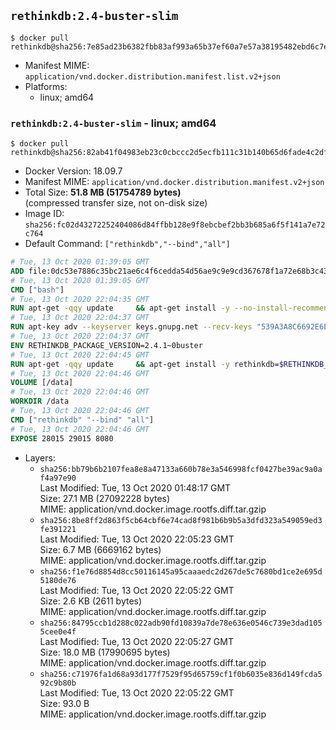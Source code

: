 ## `rethinkdb:2.4-buster-slim`

```console
$ docker pull rethinkdb@sha256:7e85ad23b6382fbb83af993a65b37ef60a7e57a38195482ebd6c7e3634f74bbc
```

-	Manifest MIME: `application/vnd.docker.distribution.manifest.list.v2+json`
-	Platforms:
	-	linux; amd64

### `rethinkdb:2.4-buster-slim` - linux; amd64

```console
$ docker pull rethinkdb@sha256:82ab41f04983eb23c0cbccc2d5ecfb111c31b140b65d6fade4c2dfbd10b9d027
```

-	Docker Version: 18.09.7
-	Manifest MIME: `application/vnd.docker.distribution.manifest.v2+json`
-	Total Size: **51.8 MB (51754789 bytes)**  
	(compressed transfer size, not on-disk size)
-	Image ID: `sha256:fc02d43272252404086d84ffbb128e9f8ebcbef2bb3b685a6f5f141a7e72c764`
-	Default Command: `["rethinkdb","--bind","all"]`

```dockerfile
# Tue, 13 Oct 2020 01:39:05 GMT
ADD file:0dc53e7886c35bc21ae6c4f6cedda54d56ae9c9e9cd367678f1a72e68b3c43d4 in / 
# Tue, 13 Oct 2020 01:39:05 GMT
CMD ["bash"]
# Tue, 13 Oct 2020 22:04:35 GMT
RUN apt-get -qqy update     && apt-get install -y --no-install-recommends ca-certificates gnupg2     && rm -rf /var/lib/apt/lists/*
# Tue, 13 Oct 2020 22:04:37 GMT
RUN apt-key adv --keyserver keys.gnupg.net --recv-keys "539A3A8C6692E6E3F69B3FE81D85E93F801BB43F"     && echo "deb https://download.rethinkdb.com/repository/debian-buster buster main" > /etc/apt/sources.list.d/rethinkdb.list
# Tue, 13 Oct 2020 22:04:37 GMT
ENV RETHINKDB_PACKAGE_VERSION=2.4.1~0buster
# Tue, 13 Oct 2020 22:04:45 GMT
RUN apt-get -qqy update 	&& apt-get install -y rethinkdb=$RETHINKDB_PACKAGE_VERSION 	&& rm -rf /var/lib/apt/lists/*
# Tue, 13 Oct 2020 22:04:46 GMT
VOLUME [/data]
# Tue, 13 Oct 2020 22:04:46 GMT
WORKDIR /data
# Tue, 13 Oct 2020 22:04:46 GMT
CMD ["rethinkdb" "--bind" "all"]
# Tue, 13 Oct 2020 22:04:46 GMT
EXPOSE 28015 29015 8080
```

-	Layers:
	-	`sha256:bb79b6b2107fea8e8a47133a660b78e3a546998fcf0427be39ac9a0af4a97e90`  
		Last Modified: Tue, 13 Oct 2020 01:48:17 GMT  
		Size: 27.1 MB (27092228 bytes)  
		MIME: application/vnd.docker.image.rootfs.diff.tar.gzip
	-	`sha256:8be8ff2d863f5cb64cbf6e74cad8f981b6b9b5a3dfd323a549059ed3fe391221`  
		Last Modified: Tue, 13 Oct 2020 22:05:23 GMT  
		Size: 6.7 MB (6669162 bytes)  
		MIME: application/vnd.docker.image.rootfs.diff.tar.gzip
	-	`sha256:f1e76d8854d8cc50116145a95caaaedc2d267de5c7680bd1ce2e695d5180de76`  
		Last Modified: Tue, 13 Oct 2020 22:05:22 GMT  
		Size: 2.6 KB (2611 bytes)  
		MIME: application/vnd.docker.image.rootfs.diff.tar.gzip
	-	`sha256:84795ccb1d288c022adb90fd10839a7de78e636e0546c739e3dad1055cee0e4f`  
		Last Modified: Tue, 13 Oct 2020 22:05:27 GMT  
		Size: 18.0 MB (17990695 bytes)  
		MIME: application/vnd.docker.image.rootfs.diff.tar.gzip
	-	`sha256:c71976fa1d68a93d177f7529f95d65759cf1f0b6035e836d149fcda592c9b80b`  
		Last Modified: Tue, 13 Oct 2020 22:05:22 GMT  
		Size: 93.0 B  
		MIME: application/vnd.docker.image.rootfs.diff.tar.gzip
